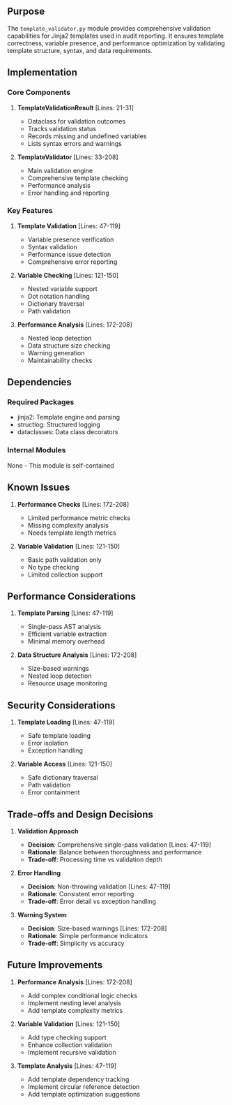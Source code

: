 ## Purpose

The `template_validator.py` module provides comprehensive validation capabilities for Jinja2 templates used in audit reporting. It ensures template correctness, variable presence, and performance optimization by validating template structure, syntax, and data requirements.

## Implementation

### Core Components

1. **TemplateValidationResult** [Lines: 21-31]

   - Dataclass for validation outcomes
   - Tracks validation status
   - Records missing and undefined variables
   - Lists syntax errors and warnings

2. **TemplateValidator** [Lines: 33-208]
   - Main validation engine
   - Comprehensive template checking
   - Performance analysis
   - Error handling and reporting

### Key Features

1. **Template Validation** [Lines: 47-119]

   - Variable presence verification
   - Syntax validation
   - Performance issue detection
   - Comprehensive error reporting

2. **Variable Checking** [Lines: 121-150]

   - Nested variable support
   - Dot notation handling
   - Dictionary traversal
   - Path validation

3. **Performance Analysis** [Lines: 172-208]
   - Nested loop detection
   - Data structure size checking
   - Warning generation
   - Maintainability checks

## Dependencies

### Required Packages

- jinja2: Template engine and parsing
- structlog: Structured logging
- dataclasses: Data class decorators

### Internal Modules

None - This module is self-contained

## Known Issues

1. **Performance Checks** [Lines: 172-208]

   - Limited performance metric checks
   - Missing complexity analysis
   - Needs template length metrics

2. **Variable Validation** [Lines: 121-150]
   - Basic path validation only
   - No type checking
   - Limited collection support

## Performance Considerations

1. **Template Parsing** [Lines: 47-119]

   - Single-pass AST analysis
   - Efficient variable extraction
   - Minimal memory overhead

2. **Data Structure Analysis** [Lines: 172-208]
   - Size-based warnings
   - Nested loop detection
   - Resource usage monitoring

## Security Considerations

1. **Template Loading** [Lines: 47-119]

   - Safe template loading
   - Error isolation
   - Exception handling

2. **Variable Access** [Lines: 121-150]
   - Safe dictionary traversal
   - Path validation
   - Error containment

## Trade-offs and Design Decisions

1. **Validation Approach**

   - **Decision**: Comprehensive single-pass validation [Lines: 47-119]
   - **Rationale**: Balance between thoroughness and performance
   - **Trade-off**: Processing time vs validation depth

2. **Error Handling**

   - **Decision**: Non-throwing validation [Lines: 47-119]
   - **Rationale**: Consistent error reporting
   - **Trade-off**: Error detail vs exception handling

3. **Warning System**
   - **Decision**: Size-based warnings [Lines: 172-208]
   - **Rationale**: Simple performance indicators
   - **Trade-off**: Simplicity vs accuracy

## Future Improvements

1. **Performance Analysis** [Lines: 172-208]

   - Add complex conditional logic checks
   - Implement nesting level analysis
   - Add template complexity metrics

2. **Variable Validation** [Lines: 121-150]

   - Add type checking support
   - Enhance collection validation
   - Implement recursive validation

3. **Template Analysis** [Lines: 47-119]
   - Add template dependency tracking
   - Implement circular reference detection
   - Add template optimization suggestions
